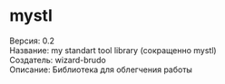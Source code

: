 # mystl
Версия: 0.2<br>
Название: my standart tool library (сокращенно mystl)<br>
Создатель: wizard-brudo<br>
Описание: Библиотека для облегчения работы<br>
